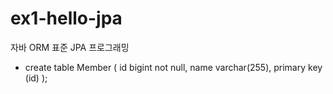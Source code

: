 # ex1-hello-jpa
자바 ORM 표준 JPA 프로그래밍

- create table Member (
    id bigint not null,
    name varchar(255),
    primary key (id)
  );